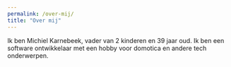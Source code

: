 ```yaml
---
permalink: /over-mij/
title: "Over mij"
---
```


Ik ben Michiel Karnebeek, vader van 2 kinderen en 39 jaar oud. Ik ben een software ontwikkelaar met een hobby voor domotica en andere tech onderwerpen.
